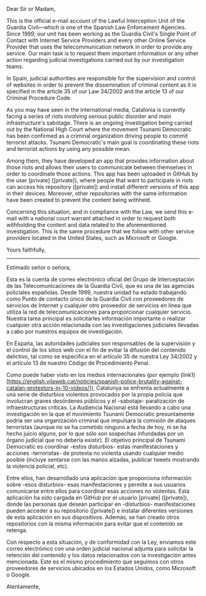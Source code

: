 Dear Sir or Madam,

This is the official e-mail account of the Lawful Interception Unit of the Guardia Civil—which is one of the Spanish Law Enforcement Agencies. Since 1999, our unit has been working as the Guardia Civil's Single Point of Contact with Internet Service Providers and every other Online Service Provider that uses the telecommunication network in order to provide any service. Our main task is to request them important information or any other action regarding judicial investigations carried out by our investigation teams.

In Spain, judicial authorities are responsible for the supervision and control of websites in order to prevent the dissemination of criminal content as it is specified in the article 35 of our Law 34/2002 and the article 13 of our Criminal Procedure Code.

As you may have seen in the international media, Catalonia is currently facing a series of riots involving serious public disorder and main infrastructure's sabotage. There is an ongoing investigation being carried out by the National High Court where the movement Tsunami Democratic has been confirmed as a criminal organization driving people to commit terrorist attacks. Tsunami Democratic's main goal is coordinating these riots and terrorist actions by using any possible mean.

Among them, they have developed an app that provides information about those riots and allows their users to communicate between themselves in order to coordinate those actions. This app has been uploaded in GitHub by the user [private] ([private]), where people that want to participate in riots can access his repository ([private]) and install different versions of this app in their devices. Moreover, other repositories with the same information have been created to prevent the content being withheld.

Concerning this situation, and in compliance with the Law, we send this e-mail with a national court warrant attached in order to request both withholding the content and data related to the aforementioned investigation. This is the same procedure that we follow with other service providers located in the United States, such as Microsoft or Google.

Yours faithfully,

------------------------------------------------------------------------------------------

Estimado señor o señora,

Esta es la cuenta de correo electrónico oficial del Grupo de Interceptación de las Telecomunicaciones de la Guardia Civil, que es una de las agencias policiales españolas. Desde 1999, nuestra unidad ha estado trabajando como Punto de contacto único de la Guardia Civil con proveedores de servicios de Internet y cualquier otro proveedor de servicios en línea que utiliza la red de telecomunicaciones para proporcionar cualquier servicio. Nuestra tarea principal es solicitarles información importante o realizar cualquier otra acción relacionada con las investigaciones judiciales llevadas a cabo por nuestros equipos de investigación.

En España, las autoridades judiciales son responsables de la supervisión y el control de los sitios web con el fin de evitar la difusión del contenido delictivo, tal como se especifica en el artículo 35 de nuestra Ley 34/2002 y el artículo 13 de nuestro Código de Procedimiento Penal.

Como puede haber visto en los medios internacionales (por ejemplo (link1)[https://english.vilaweb.cat/noticies/spanish-police-brutality-against-catalan-protestors-in-10-videos/]), Catalunya se enfrenta actualmente a una serie de disturbios violentos provocados por la propia policía que involucran graves desórdenes públicos y el -sabotaje- paralización de infraestructuras críticas. La Audiencia Nacional está llevando a cabo una investigación en la que el movimiento Tsunami Democratic presuntamente podría ser una organización criminal que impulsara la comisión de ataques terroristas (aunque no se ha cometido ninguno a fecha de hoy, ni se ha hecho juicio alguno, por lo que sólo son sospechas infundadas por un órgano judicial que no debería existir). El objetivo principal de Tsunami Democratic es coordinar -estos disturbios- estas manifestaciones y acciones -terroristas- de protesta no violenta usando cualquier medio posible (incluye sentarse con las manos alzadas, publicar tweets mostrando la violencia policial, etc).

Entre ellos, han desarrollado una aplicación que proporciona información sobre -esos disturbios- esas manifestaciones y permite a sus usuarios comunicarse entre ellos para coordinar esas acciones no violentas. Esta aplicación ha sido cargada en GitHub por el usuario [private] ([private]), donde las personas que desean participar en -disturbios- manifestaciones pueden acceder a su repositorio ([private]) e instalar diferentes versiones de esta aplicación en sus dispositivos. Además, se han creado otros repositorios con la misma información para evitar que el contenido se retenga.

Con respecto a esta situación, y de conformidad con la Ley, enviamos este correo electrónico con una orden judicial nacional adjunta para solicitar la retención del contenido y los datos relacionados con la investigación antes mencionada. Este es el mismo procedimiento que seguimos con otros proveedores de servicios ubicados en los Estados Unidos, como Microsoft o Google.

Atentamente,
